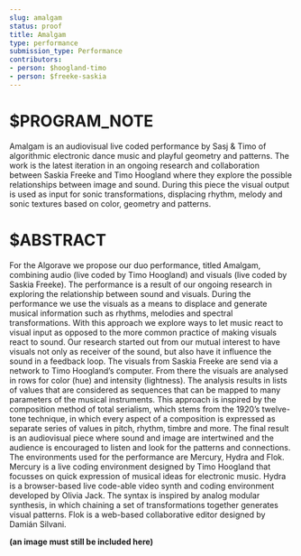 ```yaml
---
slug: amalgam
status: proof
title: Amalgam
type: performance
submission_type: Performance
contributors:
- person: $hoogland-timo
- person: $freeke-saskia
---
```


# $PROGRAM_NOTE

Amalgam is an audiovisual live coded performance by Sasj & Timo of algorithmic electronic dance music and playful geometry and patterns. The work is the latest iteration in an ongoing research and collaboration between Saskia Freeke and Timo Hoogland where they explore the possible relationships between image and sound. During this piece the visual output is used as input for sonic transformations, displacing rhythm, melody and sonic textures based on color, geometry and patterns.

# $ABSTRACT

For the Algorave we propose our duo performance, titled Amalgam, combining audio (live coded by Timo Hoogland) and visuals (live coded by Saskia Freeke). The performance is a result of our ongoing research in exploring the relationship between sound and visuals. During the performance we use the visuals as a means to displace and generate musical information such as rhythms, melodies and spectral transformations. With this approach we explore ways to let music react to visual input as opposed to the more common practice of making visuals react to sound. Our research started out from our mutual interest to have visuals not only as receiver of the sound, but also have it influence the sound in a feedback loop. The visuals from Saskia Freeke are send via a network to Timo Hoogland’s computer. From there the visuals are analysed in rows for color (hue) and intensity (lightness). The analysis results in lists of values that are considered as sequences that can be mapped to many parameters of the musical instruments. This approach is inspired by the composition method of total serialism, which stems from the 1920’s twelve-tone technique, in which every aspect of a composition is expressed as separate series of values in pitch, rhythm, timbre and more. The final result is an audiovisual piece where sound and image are intertwined and the audience is encouraged to listen and look for the patterns and connections. The environments used for the performance are Mercury, Hydra and Flok. Mercury is a live coding environment designed by Timo Hoogland that focusses on quick expression of musical ideas for electronic music. Hydra is a browser-based live code-able video synth and coding environment developed by Olivia Jack. The syntax is inspired by analog modular synthesis, in which chaining a set of transformations together generates visual patterns. Flok is a web-based collaborative editor designed by Damián Silvani.

**(an image must still be included here)**